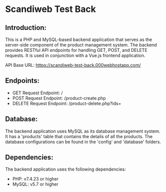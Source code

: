 # Scandiweb Test Back

## Introduction:

This is a PHP and MySQL-based backend application that serves as the server-side component of the product management system. The backend provides RESTful API endpoints for handling GET, POST, and DELETE requests. It is used in conjunction with a Vue.js frontend application.

API Base URL: https://scandiweb-test-back.000webhostapp.com/

## Endpoints:

- GET Request Endpoint: /
- POST Request Endpoint: /product-create.php
- DELETE Request Endpoint: /product-delete.php?ids=

## Database:

The backend application uses MySQL as its database management system. It has a 'products' table that contains the details of all the products. The database configurations can be found in the 'config' and 'database' folders.

## Dependencies:

The backend application uses the following dependencies:

- PHP: v7.4.23 or higher
- MySQL: v5.7 or higher
